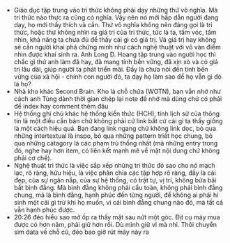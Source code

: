 - Giáo dục tập trung vào tri thức không phải dạy những thứ vô nghĩa. Mà tri thức nào thực ra cũng có nghĩa. Vậy nên nó mới hấp dẫn người đang dạy, họ mới thấy thích và cần. Thứ vô nghĩa không nên đáng gọi là tri thức, hoặc thứ không nhìn ra giá trị của tri thức, tức là ta, tầm vóc, tầm nhìn, khả năng ta chưa đủ để thấy cái gì có giá trị. Và giá trị hay không sẽ cần người khai phá chứng minh như cách nghệ thuật với vô vàn điểm nhìn được khai sinh ra. Anh Long D. Hoang tập trung vào người học thì chắc gì thứ anh làm đã hay, đã mang tính bền vững, đã xịn xò và có giá trị lâu dài, giúp người ta phát triển mãi. Đấy là chưa nói đến tính bền vững của xã hội - chính con người đó, ta dạy họ làm sao để họ vẫn gì đó là họ?
- Nhà kho khác Second Brain. Kho là chỗ chứa (WOTN), bạn vẫn nhớ như cách anh Tùng dành thời gian chép lại note để nhớ mà dùng chứ có phải để index hay comment thêm đâu
- Hệ thống ghi chú khác hệ thống kiến thức (HCH), tính lịch sử của thông tin là một điều cần bàn chứ không phải cứ link bất cứ cái gì ta thấy giống là một cách hiệu quả. Bạn đang link ngang chứ không link dọc, bỏ qua những intertextual là inspo, bỏ qua những pattern triết học chung, bỏ qua những catagory là các phạm trù thống nhất (mà những entry trong đó, nghe hay hơn item, có liên kết mạnh mẽ về mặt nội dung chứ không phải cơ chế).
- Nghệ thuật tri thức là việc sắp xếp những tri thức đó sao cho nó mạch lạc, rõ ràng, hữu hiệu, là việc phân chia các tập hợp rõ ràng, đấy là cái đẹp, của sự ngăn nắp, của sự hệ thống, có trật tự, vị trí, không bừa bãi bất bình đẳng. 
  Mà bình đẳng không phải cầu toàn, không phải bình đẳng chung, mà là bình đẳng, hạnh phúc đến từng người, để không ai phải hi sinh một cái gì trừ khi họ muốn, vì cái bình đẳng chung nào đó, mà tất cả vẫn hạnh phúc được.
- 20:26 đéo hiểu sao mở ốp ra thấy mặt sau nứt một góc. Địt cụ máy mua được có hơn năm, phải giữ hơn rồi. Dù mình giữ vl mà nhỉ. Thôi chuyển sim data về chỗ cũ, đéo bao giờ rút máy này ra